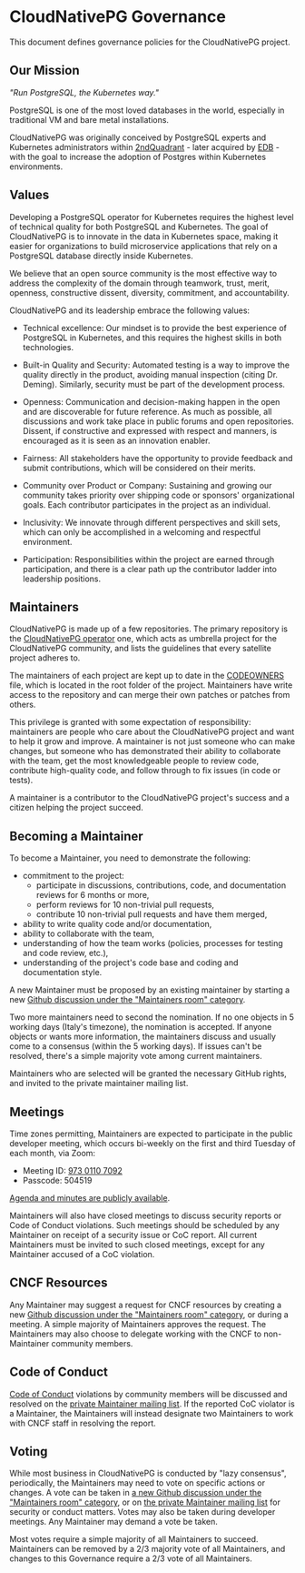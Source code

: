 # CloudNativePG Governance

This document defines governance policies for the CloudNativePG project.

## Our Mission

*"Run PostgreSQL, the Kubernetes way."*

PostgreSQL is one of the most loved databases in the world, especially in
traditional VM and bare metal installations.

CloudNativePG was originally conceived by PostgreSQL experts and
Kubernetes administrators within [2ndQuadrant](https://www.2ndquadrant.com/) -
later acquired by [EDB](https://www.enterprisedb.com/) - with the goal to
increase the adoption of Postgres within Kubernetes environments.

## Values

Developing a PostgreSQL operator for Kubernetes requires the highest level of
technical quality for both PostgreSQL and Kubernetes.
The goal of CloudNativePG is to innovate in the data in Kubernetes space,
making it easier for organizations to build microservice applications that rely
on a PostgreSQL database directly inside Kubernetes.

We believe that an open source community is the most effective way to address
the complexity of the domain through teamwork, trust, merit, openness,
constructive dissent, diversity, commitment, and accountability.

CloudNativePG and its leadership embrace the following values:

* Technical excellence: Our mindset is to provide the best experience of
  PostgreSQL in Kubernetes, and this requires the highest skills in both
  technologies.

* Built-in Quality and Security: Automated testing is a way to improve
  the quality directly in the product, avoiding manual inspection (citing
  Dr. Deming). Similarly, security must be part of the development process.

* Openness: Communication and decision-making happen in the open and are
  discoverable for future reference. As much as possible, all discussions
  and work take place in public forums and open repositories. Dissent, if
  constructive and expressed with respect and manners, is encouraged as it
  is seen as an innovation enabler.

* Fairness: All stakeholders have the opportunity to provide feedback and submit
  contributions, which will be considered on their merits.

* Community over Product or Company: Sustaining and growing our community takes
  priority over shipping code or sponsors' organizational goals. Each
  contributor participates in the project as an individual.

* Inclusivity: We innovate through different perspectives and skill sets, which
  can only be accomplished in a welcoming and respectful environment.

* Participation: Responsibilities within the project are earned through
  participation, and there is a clear path up the contributor ladder into leadership
  positions.


## Maintainers

CloudNativePG is made up of a few repositories. The primary repository is the
[CloudNativePG operator](https://github.com/cloudnative-pg/cloudnative-pg) one,
which acts as umbrella project for the CloudNativePG community, and lists the
guidelines that every satellite project adheres to.

The maintainers of each project are kept up to date in the
[CODEOWNERS](CODEOWNERS) file, which is located in the root folder of the
project. Maintainers have write access to the repository and can merge their
own patches or patches from others.

This privilege is granted with some expectation of responsibility: maintainers
are people who care about the CloudNativePG project and want to help it grow
and improve. A maintainer is not just someone who can make changes, but someone
who has demonstrated their ability to collaborate with the team, get the most
knowledgeable people to review code, contribute high-quality code, and follow
through to fix issues (in code or tests).

A maintainer is a contributor to the CloudNativePG project's success and a
citizen helping the project succeed.

## Becoming a Maintainer

To become a Maintainer, you need to demonstrate the following:

  * commitment to the project:
    * participate in discussions, contributions, code, and documentation reviews
      for 6 months or more,
    * perform reviews for 10 non-trivial pull requests,
    * contribute 10 non-trivial pull requests and have them merged,
  * ability to write quality code and/or documentation,
  * ability to collaborate with the team,
  * understanding of how the team works (policies, processes for testing and code review, etc.),
  * understanding of the project's code base and coding and documentation style.

A new Maintainer must be proposed by an existing maintainer by starting a new
[Github discussion under the "Maintainers room" category](https://github.com/cloudnative-pg/cloudnative-pg/discussions/categories/maintainers-room).

Two more maintainers need to second the nomination. If no one objects in 5
working days (Italy's timezone), the nomination is accepted. If anyone objects
or wants more information, the maintainers discuss and usually come to a
consensus (within the 5 working days). If issues can't be resolved, there's a
simple majority vote among current maintainers.

Maintainers who are selected will be granted the necessary GitHub rights,
and invited to the private maintainer mailing list.

## Meetings

Time zones permitting, Maintainers are expected to participate in the public
developer meeting, which occurs bi-weekly on the first and third Tuesday of
each month, via Zoom:

- Meeting ID: [973 0110 7092](https://enterprisedb.zoom.us/j/97301107092?pwd=ckJtV2ZoSDdKZW9EWlR4ckpOWlNWQT09)
- Passcode: 504519

[Agenda and minutes are publicly available](https://docs.google.com/document/d/1Bmf2AZG5WLKAyESJbYk7MbsfiuD3jgdIDQrDkNuKT9w/edit?usp=sharing).

Maintainers will also have closed meetings to discuss security reports
or Code of Conduct violations. Such meetings should be scheduled by any
Maintainer on receipt of a security issue or CoC report. All current Maintainers
must be invited to such closed meetings, except for any Maintainer accused of a CoC violation.

## CNCF Resources

Any Maintainer may suggest a request for CNCF resources by creating a new
[Github discussion under the "Maintainers room" category](https://github.com/cloudnative-pg/cloudnative-pg/discussions/categories/maintainers-room),
or during a meeting.  A simple majority of Maintainers approves the request.
The Maintainers may also choose to delegate working with the CNCF to
non-Maintainer community members.

## Code of Conduct

[Code of Conduct](./code-of-conduct.md)
violations by community members will be discussed and resolved
on the [private Maintainer mailing list](mailto:conduct@cloudnative-pg.io).
If the reported CoC violator is a Maintainer, the Maintainers will instead
designate two Maintainers to work with CNCF staff in resolving the report.

## Voting

While most business in CloudNativePG is conducted by "lazy consensus",
periodically, the Maintainers may need to vote on specific actions or changes.
A vote can be taken in [a new Github discussion under the "Maintainers room" category](https://github.com/cloudnative-pg/cloudnative-pg/discussions/categories/maintainers-room),
or on [the private Maintainer mailing list](mailto:security@cloudnative-pg.io) for
security or conduct matters. Votes may also be taken during developer meetings.
Any Maintainer may demand a vote be taken.

Most votes require a simple majority of all Maintainers to succeed. Maintainers
can be removed by a 2/3 majority vote of all Maintainers, and changes to this
Governance require a 2/3 vote of all Maintainers.
